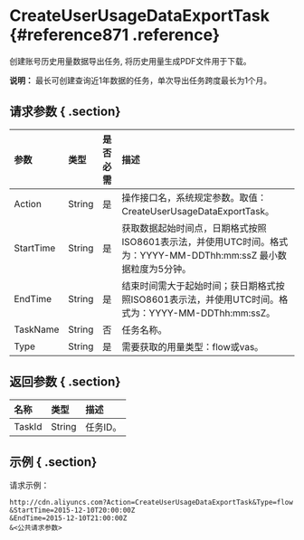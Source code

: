 # CreateUserUsageDataExportTask {#reference871 .reference}

创建账号历史用量数据导出任务, 将历史用量生成PDF文件用于下载。

**说明：** 最长可创建查询近1年数据的任务，单次导出任务跨度最长为1个月。

## 请求参数 { .section}

|参数|类型|是否必需|描述|
|:-|:-|:---|:-|
|Action|String|是|操作接口名，系统规定参数。取值：CreateUserUsageDataExportTask。|
|StartTime|String|是|获取数据起始时间点，日期格式按照ISO8601表示法，并使用UTC时间。格式为：YYYY-MM-DDThh:mm:ssZ 最小数据粒度为5分钟。|
|EndTime|String|是|结束时间需大于起始时间；获日期格式按照ISO8601表示法，并使用UTC时间。格式为：YYYY-MM-DDThh:mm:ssZ。|
|TaskName|String|否|任务名称。|
|Type|String|是|需要获取的用量类型：flow或vas。|

## 返回参数 { .section}

|名称|类型|描述|
|:-|:-|:-|
|TaskId|String|任务ID。|

## 示例 { .section}

请求示例：

```
http://cdn.aliyuncs.com?Action=CreateUserUsageDataExportTask&Type=flow
&StartTime=2015-12-10T20:00:00Z
&EndTime=2015-12-10T21:00:00Z
&<公共请求参数>


```

